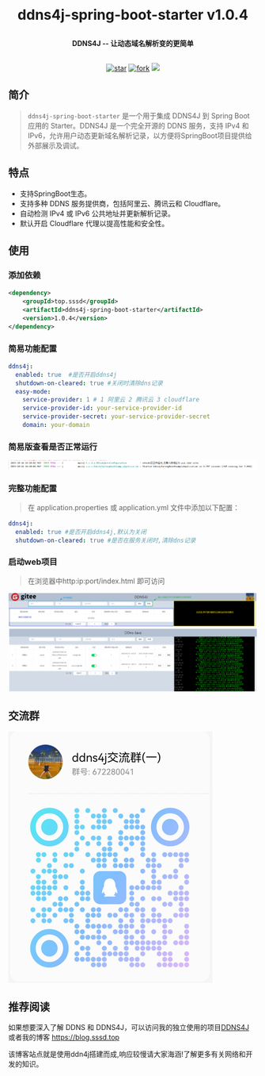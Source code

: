 <h1 align="center" style="margin: 30px 0 30px; font-weight: bold;">ddns4j-spring-boot-starter v1.0.4</h1>
<h4 align="center" style="margin: 30px 0 30px; font-weight: bold;">DDNS4J -- 让动态域名解析变的更简单</h4>

<p align="center">
<a href='https://gitee.com/Xsssd/ddns4j-spring-boot-starter/stargazers'><img src='https://gitee.com/Xsssd/ddns4j-spring-boot-starter/badge/star.svg?theme=dark' alt='star'></img></a>
<a href='https://gitee.com/Xsssd/ddns4j-spring-boot-starter/members'><img src='https://gitee.com/Xsssd/ddns4j-spring-boot-starter/badge/fork.svg?theme=dark' alt='fork'></img></a>
<a href='https://img.shields.io/badge/license-apache-blue'><img src='https://img.shields.io/badge/license-apache-blue'></img></a>
</p>

## 简介
>`ddns4j-spring-boot-starter` 是一个用于集成 DDNS4J 到 Spring Boot 应用的 Starter。DDNS4J 是一个完全开源的 DDNS 服务，支持 IPv4 和 IPv6，允许用户动态更新域名解析记录，以方便将SpringBoot项目提供给外部展示及调试。
## 特点
- 支持SpringBoot生态。
- 支持多种 DDNS 服务提供商，包括阿里云、腾讯云和 Cloudflare。
- 自动检测 IPv4 或 IPv6 公共地址并更新解析记录。
- 默认开启 Cloudflare 代理以提高性能和安全性。
## 使用
### 添加依赖
```xml
<dependency>
    <groupId>top.sssd</groupId>
    <artifactId>ddns4j-spring-boot-starter</artifactId>
    <version>1.0.4</version>
</dependency>
```
### 简易功能配置
```yaml
ddns4j:
  enabled: true  #是否开启ddns4j
  shutdown-on-cleared: true #关闭时清除dns记录
  easy-mode:
    service-provider: 1 # 1 阿里云 2 腾讯云 3 cloudflare
    service-provider-id: your-service-provider-id
    service-provider-secret: your-service-provider-secret
    domain: your-domain
```
### 简易版查看是否正常运行
![简易版查看是否正常运行](./doc/简易版配置正常启动.png "简易版查看是否正常运行")
### 完整功能配置
>在 application.properties 或 application.yml 文件中添加以下配置：
```yaml
ddns4j:
  enabled: true #是否开启ddns4j,默认为关闭
  shutdown-on-cleared: true #是否在服务关闭时,清除dns记录
```
### 启动web项目
>在浏览器中http:ip:port/index.html 即可访问

![ddns4j-功能区介绍](./doc/ddns4j-功能区介绍.png "ddns4j-功能区介绍")
![效果图](./doc/效果图.png "效果图")

## 交流群
![群二维码](./doc/ddns4j交流群(一)群二维码.png "QQ群二维码")

## 推荐阅读
如果想要深入了解 DDNS 和 DDNS4J，可以访问我的独立使用的项目[DDNS4J](https://github.com/Xsssd/ddns4j) 或者我的博客 https://blog.sssd.top

该博客站点就是使用ddn4j搭建而成,响应较慢请大家海涵!了解更多有关网络和开发的知识。
